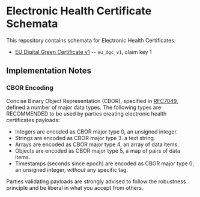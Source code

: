 # Electronic Health Certificate Schemata

This repository contains schemata for Electronic Health Certificates:

- [EU Digital Green Certificate v1](eu_dgc_v1_schema.yaml) -- `eu_dgc_v1`, claim key 1


## Implementation Notes

### CBOR Encoding

Concise Binary Object Representation (CBOR), specified in [RFC7049](https://tools.ietf.org/html/rfc7049), defined a number of major data types. The following types are RECOMMENDED to be used by parties creating electronic health certificates payloads:

- Integers are encoded as CBOR major type 0, an unsigned integer.
- Strings are encoded as CBOR major type 3. a text string.
- Arrays are encoded as CBOR major type 4, an array of data items.
- Objects are encoded as CBOR major type 5, a map of pairs of data items.
- Timestamps (seconds since epoch) are encoded as CBOR major type 0, an unsigned integer, _without_ any specific tag.

Parties validating payloads are strongly advised to follow the robustness principle and be liberal in what you accept from others.
